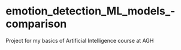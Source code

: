 # emotion_detection_ML_models_-comparison
Project for my basics of Artificial Intelligence course at AGH 

